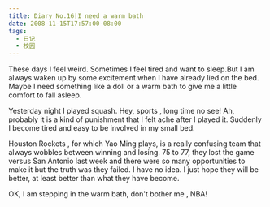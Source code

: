 ```yaml
---
title: Diary No.16|I need a warm bath
date: 2008-11-15T17:57:00-08:00
tags:
  - 日记
  - 校园
---
```

These days I feel weird. Sometimes I feel tired and want to sleep.But I am always waken up by some excitement when I have already lied on the bed. Maybe I need something like a doll or a warm bath to give me a little comfort to fall asleep.

<!--more-->

Yesterday night I played squash. Hey, sports , long time no see! Ah, probably it is a kind of punishment that I felt ache after I played it. Suddenly I become tired and easy to be involved in my small bed.

Houston Rockets , for which Yao Ming plays, is a really confusing team that always wobbles between winning and losing. 75 to 77, they lost the game versus San Antonio last week and there were so many opportunities to make it but the truth was they failed. I have no idea. I just hope they will be better, at least better than what they have become.

OK, I am stepping in the warm bath, don't bother me , NBA!

